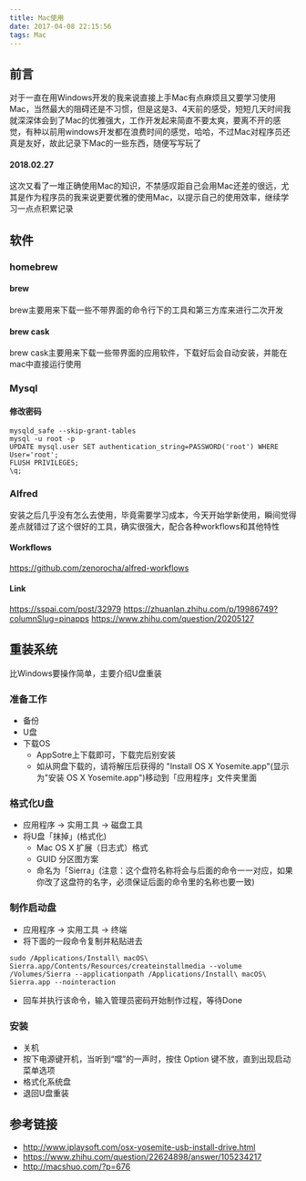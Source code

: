 ```yaml
---
title: Mac使用
date: 2017-04-08 22:15:56
tags: Mac
---
```


## 前言
对于一直在用Windows开发的我来说直接上手Mac有点麻烦且又要学习使用Mac，当然最大的阻碍还是不习惯，但是这是3、4天前的感受，短短几天时间我就深深体会到了Mac的优雅强大，工作开发起来简直不要太爽，要离不开的感觉，有种以前用windows开发都在浪费时间的感觉，哈哈，不过Mac对程序员还真是友好，故此记录下Mac的一些东西，随便写写玩了

#### 2018.02.27
这次又看了一堆正确使用Mac的知识，不禁感叹距自己会用Mac还差的很远，尤其是作为程序员的我来说更要优雅的使用Mac，以提示自己的使用效率，继续学习一点点积累记录

## 软件

### homebrew

#### brew
brew主要用来下载一些不带界面的命令行下的工具和第三方库来进行二次开发

#### brew cask
brew cask主要用来下载一些带界面的应用软件，下载好后会自动安装，并能在mac中直接运行使用

### Mysql

#### 修改密码
```
mysqld_safe --skip-grant-tables
mysql -u root -p
UPDATE mysql.user SET authentication_string=PASSWORD('root') WHERE User='root';
FLUSH PRIVILEGES;
\q;
```

### Alfred
安装之后几乎没有怎么去使用，毕竟需要学习成本，今天开始学新使用，瞬间觉得差点就错过了这个很好的工具，确实很强大，配合各种workflows和其他特性

#### Workflows
https://github.com/zenorocha/alfred-workflows

#### Link
https://sspai.com/post/32979
https://zhuanlan.zhihu.com/p/19986749?columnSlug=pinapps
https://www.zhihu.com/question/20205127

## 重装系统
比Windows要操作简单，主要介绍U盘重装

### 准备工作
- 备份
- U盘
- 下载OS
    + AppSotre上下载即可，下载完后别安装
    + 如从网盘下载的，请将解压后获得的 "Install OS X Yosemite.app"(显示为"安装 OS X Yosemite.app")移动到「应用程序」文件夹里面

### 格式化U盘
- 应用程序 -> 实用工具 -> 磁盘工具
- 将U盘「抹掉」(格式化)
    + Mac OS X 扩展（日志式）格式
    + GUID 分区图方案
    + 命名为「Sierra」(注意：这个盘符名称将会与后面的命令一一对应，如果你改了这盘符的名字，必须保证后面的命令里的名称也要一致)

### 制作启动盘
- 应用程序 -> 实用工具 -> 终端
- 将下面的一段命令复制并粘贴进去
```
sudo /Applications/Install\ macOS\ Sierra.app/Contents/Resources/createinstallmedia --volume /Volumes/Sierra --applicationpath /Applications/Install\ macOS\ Sierra.app --nointeraction
```
- 回车并执行该命令，输入管理员密码开始制作过程，等待Done

### 安装
- 关机
- 按下电源键开机，当听到“噹”的一声时，按住 Option 键不放，直到出现启动菜单选项
- 格式化系统盘
- 退回U盘重装

## 参考链接
- http://www.iplaysoft.com/osx-yosemite-usb-install-drive.html
- https://www.zhihu.com/question/22624898/answer/105234217
- http://macshuo.com/?p=676
